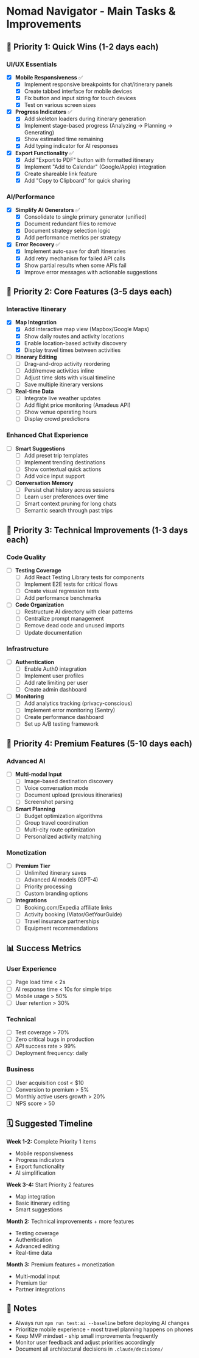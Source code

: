 # Nomad Navigator - Main Tasks & Improvements

## 🎯 Priority 1: Quick Wins (1-2 days each)

### UI/UX Essentials
- [x] **Mobile Responsiveness** ✅
  - [x] Implement responsive breakpoints for chat/itinerary panels
  - [x] Create tabbed interface for mobile devices
  - [x] Fix button and input sizing for touch devices
  - [x] Test on various screen sizes

- [x] **Progress Indicators** ✅
  - [x] Add skeleton loaders during itinerary generation
  - [x] Implement stage-based progress (Analyzing → Planning → Generating)
  - [x] Show estimated time remaining
  - [x] Add typing indicator for AI responses

- [x] **Export Functionality** ✅
  - [x] Add "Export to PDF" button with formatted itinerary
  - [x] Implement "Add to Calendar" (Google/Apple) integration
  - [x] Create shareable link feature
  - [x] Add "Copy to Clipboard" for quick sharing

### AI/Performance
- [x] **Simplify AI Generators** ✅
  - [x] Consolidate to single primary generator (unified)
  - [x] Document redundant files to remove
  - [x] Document strategy selection logic
  - [x] Add performance metrics per strategy

- [x] **Error Recovery** ✅
  - [x] Implement auto-save for draft itineraries
  - [x] Add retry mechanism for failed API calls
  - [x] Show partial results when some APIs fail
  - [x] Improve error messages with actionable suggestions

## 🚀 Priority 2: Core Features (3-5 days each)

### Interactive Itinerary
- [x] **Map Integration**
  - [x] Add interactive map view (Mapbox/Google Maps)
  - [x] Show daily routes and activity locations
  - [x] Enable location-based activity discovery
  - [x] Display travel times between activities

- [ ] **Itinerary Editing**
  - [ ] Drag-and-drop activity reordering
  - [ ] Add/remove activities inline
  - [ ] Adjust time slots with visual timeline
  - [ ] Save multiple itinerary versions

- [ ] **Real-time Data**
  - [ ] Integrate live weather updates
  - [ ] Add flight price monitoring (Amadeus API)
  - [ ] Show venue operating hours
  - [ ] Display crowd predictions

### Enhanced Chat Experience
- [ ] **Smart Suggestions**
  - [ ] Add preset trip templates
  - [ ] Implement trending destinations
  - [ ] Show contextual quick actions
  - [ ] Add voice input support

- [ ] **Conversation Memory**
  - [ ] Persist chat history across sessions
  - [ ] Learn user preferences over time
  - [ ] Smart context pruning for long chats
  - [ ] Semantic search through past trips

## 🔧 Priority 3: Technical Improvements (1-3 days each)

### Code Quality
- [ ] **Testing Coverage**
  - [ ] Add React Testing Library tests for components
  - [ ] Implement E2E tests for critical flows
  - [ ] Create visual regression tests
  - [ ] Add performance benchmarks

- [ ] **Code Organization**
  - [ ] Restructure AI directory with clear patterns
  - [ ] Centralize prompt management
  - [ ] Remove dead code and unused imports
  - [ ] Update documentation

### Infrastructure
- [ ] **Authentication**
  - [ ] Enable Auth0 integration
  - [ ] Implement user profiles
  - [ ] Add rate limiting per user
  - [ ] Create admin dashboard

- [ ] **Monitoring**
  - [ ] Add analytics tracking (privacy-conscious)
  - [ ] Implement error monitoring (Sentry)
  - [ ] Create performance dashboard
  - [ ] Set up A/B testing framework

## 💎 Priority 4: Premium Features (5-10 days each)

### Advanced AI
- [ ] **Multi-modal Input**
  - [ ] Image-based destination discovery
  - [ ] Voice conversation mode
  - [ ] Document upload (previous itineraries)
  - [ ] Screenshot parsing

- [ ] **Smart Planning**
  - [ ] Budget optimization algorithms
  - [ ] Group travel coordination
  - [ ] Multi-city route optimization
  - [ ] Personalized activity matching

### Monetization
- [ ] **Premium Tier**
  - [ ] Unlimited itinerary saves
  - [ ] Advanced AI models (GPT-4)
  - [ ] Priority processing
  - [ ] Custom branding options

- [ ] **Integrations**
  - [ ] Booking.com/Expedia affiliate links
  - [ ] Activity booking (Viator/GetYourGuide)
  - [ ] Travel insurance partnerships
  - [ ] Equipment recommendations

## 📊 Success Metrics

### User Experience
- [ ] Page load time < 2s
- [ ] AI response time < 10s for simple trips
- [ ] Mobile usage > 50%
- [ ] User retention > 30%

### Technical
- [ ] Test coverage > 70%
- [ ] Zero critical bugs in production
- [ ] API success rate > 99%
- [ ] Deployment frequency: daily

### Business
- [ ] User acquisition cost < $10
- [ ] Conversion to premium > 5%
- [ ] Monthly active users growth > 20%
- [ ] NPS score > 50

## 🗓️ Suggested Timeline

**Week 1-2:** Complete Priority 1 items
- Mobile responsiveness
- Progress indicators
- Export functionality
- AI simplification

**Week 3-4:** Start Priority 2 features
- Map integration
- Basic itinerary editing
- Smart suggestions

**Month 2:** Technical improvements + more features
- Testing coverage
- Authentication
- Advanced editing
- Real-time data

**Month 3:** Premium features + monetization
- Multi-modal input
- Premium tier
- Partner integrations

## 📝 Notes

- Always run `npm run test:ai --baseline` before deploying AI changes
- Prioritize mobile experience - most travel planning happens on phones
- Keep MVP mindset - ship small improvements frequently
- Monitor user feedback and adjust priorities accordingly
- Document all architectural decisions in `.claude/decisions/`
